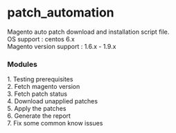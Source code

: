 # patch_automation
Magento auto patch download and installation script file.<br>
OS support : centos 6.x<br>
Magento version support : 1.6.x - 1.9.x<br>

<h3>Modules</h3>
1. Testing prerequisites<br>
2. Fetch magento version<br>
3. Fetch patch status<br>
4. Download unapplied patches<br>
5. Apply the patches<br>
6. Generate the report<br>
7. Fix some common know issues<br> 
